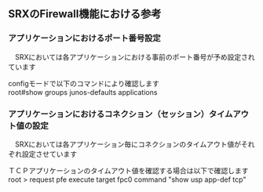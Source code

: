 ## SRXのFirewall機能における参考
### アプリケーションにおけるポート番号設定
　SRXにおいては各アプリケーションにおける事前のポート番号が予め設定されています<br> 

 configモードで以下のコマンドにより確認します<br> 
root#show groups junos-defaults applications<br> 

### アプリケーションにおけるコネクション（セッション）タイムアウト値の設定
　SRXにおいては各アプリケーション毎にコネクションのタイムアウト値がそれぞれ設定させています
 
ＴＣＰアプリケーションのタイムアウト値を確認する場合は以下で確認します
root > request pfe execute target fpc0 command "show usp app-def tcp"
  

